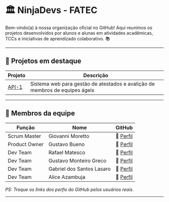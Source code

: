 # 🏛️ NinjaDevs - FATEC

Bem-vindo(a) à nossa organização oficial no GitHub! Aqui reunimos os projetos desenvolvidos por alunos e alunas em atividades acadêmicas, TCCs e iniciativas de aprendizado colaborativo. 📚

---

## 📂 Projetos em destaque

| Projeto | Descrição |
|--------|-----------|
| [API-1](https://github.com/NinjaDevs-API/NinjaDevs) | Sistema web para gestão de atestados e avalição de membros de equipes ágeis |

---

## 👥 Membros da equipe

| Função         | Nome                          | GitHub                                            |
|----------------|-------------------------------|---------------------------------------------------|
| Scrum Master   | Giovanni Moretto              | 🔗 [Perfil](https://github.com/SEU_USUARIO_AQUI)  |
| Product Owner  | Gustavo Bueno                 | 🔗 [Perfil](https://github.com/Darkghostly)       |
| Dev Team       | Rafael Matesco                | 🔗 [Perfil](https://github.com/RafaMatesco)       |
| Dev Team       | Gustavo Monteiro Greco        | 🔗 [Perfil](https://github.com/GustavoMGreco)     |
| Dev Team       | Gabriel dos Santos Lasaro     | 🔗 [Perfil](https://github.com/SEU_USUARIO_AQUI)  |
| Dev Team       | Alice Azambuja                | 🔗 [Perfil](https://github.com/AlicePenrose)      |

*PS: Troque os links dos perfis do GitHub pelos usuários reais.*

---

